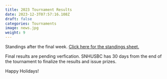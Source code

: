 ```yaml
---
title: 2023 Tournament Results
date: 2023-12-3T07:57:16.108Z
draft: false
categories: Tournaments
image: news.jpg
weight: 9
---
```


Standings after the final week. <a href="index.pdf" target="blank">Click here for the standings sheet. </a>  

Final results are pending verfication. SNHUSBC has 30 days from the end of the tournament to finalize the results and issue prizes.

Happy Holidays!